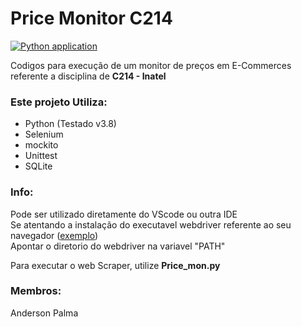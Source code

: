 # Price Monitor C214

[![Python application](https://github.com/PalmaAnderson/Price_Monitor/actions/workflows/python-app.yml/badge.svg)](https://github.com/PalmaAnderson/Price_Monitor/actions/workflows/python-app.yml)

Codigos para execução de um monitor de preços em E-Commerces referente a disciplina de **C214 - Inatel**

### Este projeto Utiliza:
- Python (Testado v3.8)
- Selenium
- mockito
- Unittest
- SQLite

### Info:  
Pode ser utilizado diretamente do VScode ou outra IDE  
Se atentando a instalação do executavel webdriver referente ao seu navegador ([exemplo](https://sites.google.com/a/chromium.org/chromedriver/downloads))  
Apontar o diretorio do webdriver na variavel "PATH"

Para executar o web Scraper, utilize **Price_mon.py**  


### Membros:
Anderson Palma  
